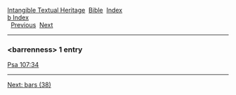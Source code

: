 [Intangible Textual Heritage](../../index)  [Bible](../index) 
[Index](index)   
[b Index](_b_)  
  [Previous](c01091)  [Next](c01093) 

------------------------------------------------------------------------

### &lt;barrenness&gt; 1 entry

[Psa 107:34](../kjv/psa107.htm#034)  

------------------------------------------------------------------------

[Next: bars (38)](c01093)

